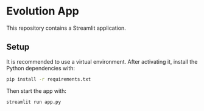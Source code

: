 # Evolution App

This repository contains a Streamlit application.

## Setup

It is recommended to use a virtual environment. After activating it, install the Python dependencies with:

```bash
pip install -r requirements.txt
```

Then start the app with:

```bash
streamlit run app.py
```

